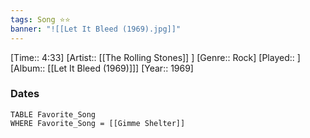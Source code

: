 ```yaml
---
tags: Song ⭐⭐ 
banner: "![[Let It Bleed (1969).jpg]]"
---
```

[Time:: 4:33]
[Artist:: [[The Rolling Stones]] ]
[Genre:: Rock]
[Played:: ]
[Album:: [[Let It Bleed (1969)]]]
[Year:: 1969]
### Dates
````dataview
TABLE Favorite_Song
WHERE Favorite_Song = [[Gimme Shelter]]
````